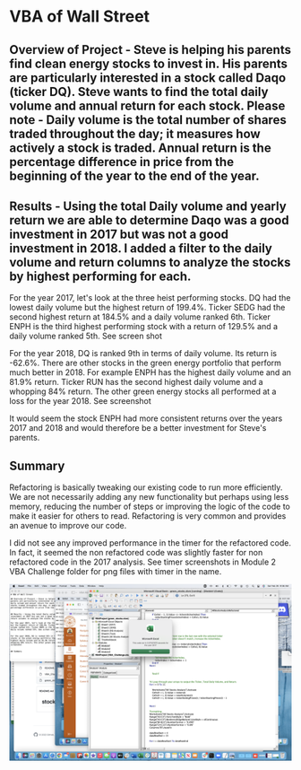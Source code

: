 # VBA of Wall Street

## Overview of Project - Steve is helping his parents find clean energy stocks to invest in. His parents are particularly interested in a stock called Daqo (ticker DQ). Steve wants to find the total daily volume and annual return for each stock. Please note - Daily volume is the total number of shares traded throughout the day; it measures how actively a stock is traded. Annual return is the percentage difference in price from the beginning of the year to the end of the year. 


## Results - Using the total Daily volume and yearly return we are able to determine Daqo was a good investment in 2017 but was not a good investment in 2018. I added a filter to the daily volume and return columns to analyze the stocks by highest performing for each. 

For the year 2017, let's look at the three heist performing stocks. DQ had the lowest daily volume but the highest return of 199.4%. Ticker SEDG had the second highest return at 184.5% and a daily volume ranked 6th. Ticker ENPH is the third highest performing stock with a return of 129.5% and a daily volume ranked 5th. See screen shot 


For the year 2018, DQ is ranked 9th in terms of daily volume. Its return is -62.6%. There are other stocks in the green energy portfolio that perform much better in 2018. For example ENPH has the highest daily volume and an 81.9% return. Ticker RUN has the second highest daily volume and a whopping 84% return. The other green energy stocks all performed at a loss for the year 2018. See screenshot 

It would seem the stock ENPH had more consistent returns over the years 2017 and 2018 and would therefore be a better investment for Steve's parents. 


## Summary 

Refactoring is basically tweaking our existing code to run more efficiently. We are not necessarily adding any new functionality but perhaps using less memory, reducing the number of steps or improving the logic of the code to make it easier for others to read. Refactoring is very common and provides an avenue to improve our code. 

I did not see any improved performance in the timer for the refactored code. In fact, it seemed the non refactored code was slightly faster for non refactored code in the 2017 analysis. See timer screenshots in Module 2 VBA Challenge folder for png files with timer in the name. 

![This is an image](https://github.com/TraceyFitz/stock-analysis/blob/6924fca97fb747a9fda55adc4c941eec55309f7d/MODULE%202%20VBA%20Challenge-Resources/VBA_Challenge_2017_Timer.png)


